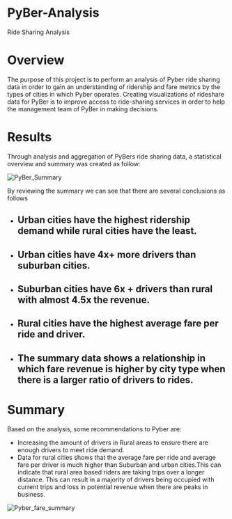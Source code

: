 # PyBer-Analysis

Ride Sharing Analysis

# Overview

The purpose of this project is to perform an analysis of Pyber ride sharing data in order to gain an understanding of ridership and fare metrics by the types of cities in which Pyber operates. Creating visualizations of rideshare data for PyBer is to improve access to ride-sharing services in order to help the management team of PyBer in making decisions.

# Results
Through analysis and aggregation of PyBers ride sharing data, a statistical overview and summary was created as follow:

![PyBer_Summary](https://user-images.githubusercontent.com/100484606/162606684-e35d7b73-336e-4cf3-b2e4-7af463e3e1d4.JPG)

 
By reviewing the summary we can see that there are several conclusions as follows

* ##	Urban cities have the highest ridership demand while rural cities have the least.
* ## Urban cities have 4x+ more drivers than suburban cities.
* ## Suburban cities have 6x + drivers than rural with almost 4.5x the revenue.
* ## Rural cities have the highest average fare per ride and driver.
* ## The summary data shows a relationship in which fare revenue is higher by city type when there is a larger ratio of drivers to rides.

# Summary
Based on the analysis, some recommendations to Pyber are: 
* Increasing the amount of drivers in Rural areas to ensure there are enough drivers to meet ride demand. 
* Data for rural cities shows that the average fare per ride and average fare per driver is much higher than Suburban and urban cities.This can indicate that rural area based riders are taking trips over a longer distance. This can result in a majority of drivers being occupied with current trips and loss in potential revenue when there are peaks in business.

![Pyber_fare_summary](https://user-images.githubusercontent.com/100484606/162606824-8e0d46d0-8104-4225-ad47-a2c243a972c4.png)
